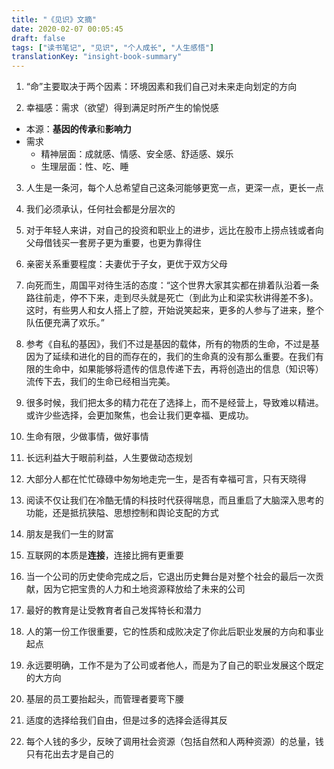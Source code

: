 ```yaml
---
title: "《见识》文摘"
date: 2020-02-07 00:05:45
draft: false
tags: ["读书笔记", "见识", "个人成长", "人生感悟"]
translationKey: "insight-book-summary"
---
```



1. “命”主要取决于两个因素：环境因素和我们自己对未来走向划定的方向

2. 幸福感：需求（欲望）得到满足时所产生的愉悦感

-   本源：**基因的传承**和**影响力**
-   需求
    - 精神层面：成就感、情感、安全感、舒适感、娱乐
    - 生理层面：性、吃、睡


3. 人生是一条河，每个人总希望自己这条河能够更宽一点，更深一点，更长一点

4. 我们必须承认，任何社会都是分层次的

5. 对于年轻人来讲，对自己的投资和职业上的进步，远比在股市上捞点钱或者向父母借钱买一套房子更为重要，也更为靠得住

6. 亲密关系重要程度：夫妻优于子女，更优于双方父母

7. 向死而生，周国平对待生活的态度：“这个世界大家其实都在排着队沿着一条路往前走，停不下来，走到尽头就是死亡（到此为止和梁实秋讲得差不多)。这时，有些男人和女人搭上了腔，开始说笑起来，更多的人参与了进来，整个队伍便充满了欢乐。”

8. 参考《自私的基因》，我们不过是基因的载体，所有的物质的生命，不过是基因为了延续和进化的目的而存在的，我们的生命真的没有那么重要。在我们有限的生命中，如果能够将遗传的信息传递下去，再将创造出的信息（知识等）流传下去，我们的生命已经相当完美。

9. 很多时候，我们把太多的精力花在了选择上，而不是经营上，导致难以精进。或许少些选择，会更加聚焦，也会让我们更幸福、更成功。

10. 生命有限，少做事情，做好事情

11. 长远利益大于眼前利益，人生要做动态规划

12. 大部分人都在忙忙碌碌中匆匆地走完一生，是否有幸福可言，只有天晓得

13. 阅读不仅让我们在冷酷无情的科技时代获得喘息，而且重启了大脑深入思考的功能，还是抵抗狭隘、思想控制和舆论支配的方式

14. 朋友是我们一生的财富

15. 互联网的本质是**连接**，连接比拥有更重要

16. 当一个公司的历史使命完成之后，它退出历史舞台是对整个社会的最后一次贡献，因为它把宝贵的人力和土地资源释放给了未来的公司

17. 最好的教育是让受教育者自己发挥特长和潜力

18. 人的第一份工作很重要，它的性质和成败决定了你此后职业发展的方向和事业起点

19. 永远要明确，工作不是为了公司或者他人，而是为了自己的职业发展这个既定的大方向

20. 基层的员工要抬起头，而管理者要弯下腰

21. 适度的选择给我们自由，但是过多的选择会适得其反

22. 每个人钱的多少，反映了调用社会资源（包括自然和人两种资源）的总量，钱只有花出去才是自己的
